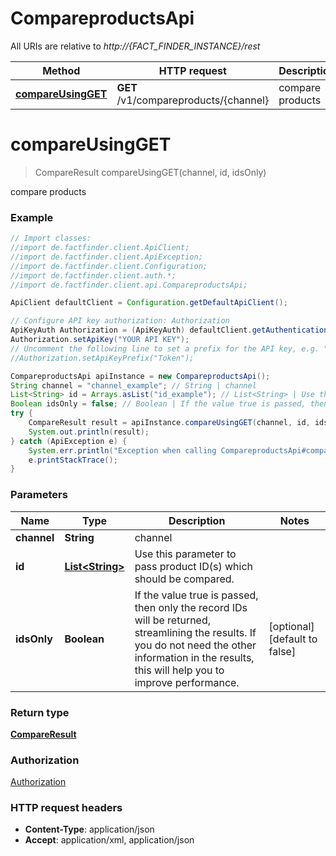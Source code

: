 # CompareproductsApi

All URIs are relative to *http://{FACT_FINDER_INSTANCE}/rest*

Method | HTTP request | Description
------------- | ------------- | -------------
[**compareUsingGET**](CompareproductsApi.md#compareUsingGET) | **GET** /v1/compareproducts/{channel} | compare products


<a name="compareUsingGET"></a>
# **compareUsingGET**
> CompareResult compareUsingGET(channel, id, idsOnly)

compare products

### Example
```java
// Import classes:
//import de.factfinder.client.ApiClient;
//import de.factfinder.client.ApiException;
//import de.factfinder.client.Configuration;
//import de.factfinder.client.auth.*;
//import de.factfinder.client.api.CompareproductsApi;

ApiClient defaultClient = Configuration.getDefaultApiClient();

// Configure API key authorization: Authorization
ApiKeyAuth Authorization = (ApiKeyAuth) defaultClient.getAuthentication("Authorization");
Authorization.setApiKey("YOUR API KEY");
// Uncomment the following line to set a prefix for the API key, e.g. "Token" (defaults to null)
//Authorization.setApiKeyPrefix("Token");

CompareproductsApi apiInstance = new CompareproductsApi();
String channel = "channel_example"; // String | channel
List<String> id = Arrays.asList("id_example"); // List<String> | Use this parameter to pass product ID(s) which should be compared.
Boolean idsOnly = false; // Boolean | If the value true is passed, then only the record IDs will be returned, streamlining the results. If you do not need the other information in the results, this will help you to improve performance.
try {
    CompareResult result = apiInstance.compareUsingGET(channel, id, idsOnly);
    System.out.println(result);
} catch (ApiException e) {
    System.err.println("Exception when calling CompareproductsApi#compareUsingGET");
    e.printStackTrace();
}
```

### Parameters

Name | Type | Description  | Notes
------------- | ------------- | ------------- | -------------
 **channel** | **String**| channel |
 **id** | [**List&lt;String&gt;**](String.md)| Use this parameter to pass product ID(s) which should be compared. |
 **idsOnly** | **Boolean**| If the value true is passed, then only the record IDs will be returned, streamlining the results. If you do not need the other information in the results, this will help you to improve performance. | [optional] [default to false]

### Return type

[**CompareResult**](CompareResult.md)

### Authorization

[Authorization](../README.md#Authorization)

### HTTP request headers

 - **Content-Type**: application/json
 - **Accept**: application/xml, application/json

